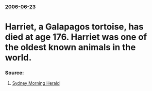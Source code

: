 ### [2006-06-23](/news/2006/06/23/index.md)

#  Harriet, a Galapagos tortoise, has died at age 176. Harriet was one of the oldest known animals in the world. 




### Source:

1. [Sydney Morning Herald](http://www.smh.com.au/news/national/harriet-finally-withdraws-after-176-years/2006/06/23/1150845381649.html)
